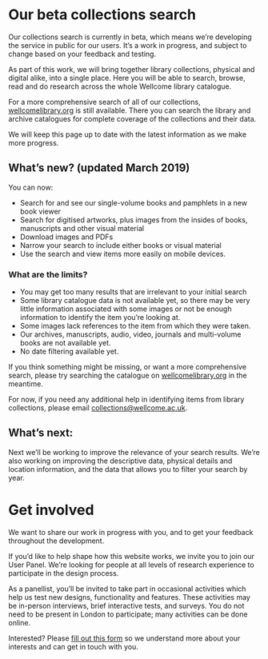 # Our beta collections search
Our collections search is currently in beta, which means we’re developing the service in public for our users. It’s a work in progress, and subject to change based on your feedback and testing. 

As part of this work, we will bring together library collections, physical and digital alike, into a single place. Here you will be able to search, browse, read and do research across the whole Wellcome library catalogue.

For a more comprehensive search of all of our collections, [wellcomelibrary.org](https://wellcomelibrary.org) is still available. There you can search the library and archive catalogues for complete coverage of the collections and their data.

We will keep this page up to date with the latest information as we make more progress. 

## What’s new? (updated March 2019)
You can now:
* Search for and see our single-volume books and pamphlets in a new book viewer
* Search for digitised artworks, plus images from the insides of books, manuscripts and other visual material
* Download images and PDFs
*	Narrow your search to include either books or visual material
*	Use the search and view items more easily on mobile devices.

### What are the limits?
*	You may get too many results that are irrelevant to your initial search
*	Some library catalogue data is not available yet, so there may be very little information associated with some images or not be enough information to identify the item you’re looking at. 
*	Some images lack references to the item from which they were taken. 
*	Our archives, manuscripts, audio, video, journals and multi-volume books are not available yet.
*	No date filtering available yet. 

If you think something might be missing, or want a more comprehensive search, please try searching the catalogue on [wellcomelibrary.org](https://wellcomelibrary.org) in the meantime. 

For now, if you need any additional help in identifying items from library collections, please email collections@wellcome.ac.uk.

## What’s next:
Next we’ll be working to improve the relevance of your search results. We’re also working on improving the descriptive data, physical details and location information, and the data that allows you to filter your search by year. 

# Get involved
We want to share our work in progress with you, and to get your feedback throughout the development.

If you’d like to help shape how this website works, we invite you to join our User Panel. We’re looking for people at all levels of research experience to participate in the design process.

As a panellist, you’ll be invited to take part in occasional activities which help us test new designs, functionality and features. These activities may be in-person interviews, brief interactive tests, and surveys. You do not need to be present in London to participate; many activities can be done online.

Interested? Please [fill out this form](https://www.surveymonkey.co.uk/r/P6DRMHJ) so we understand more about your interests and can get in touch with you.
